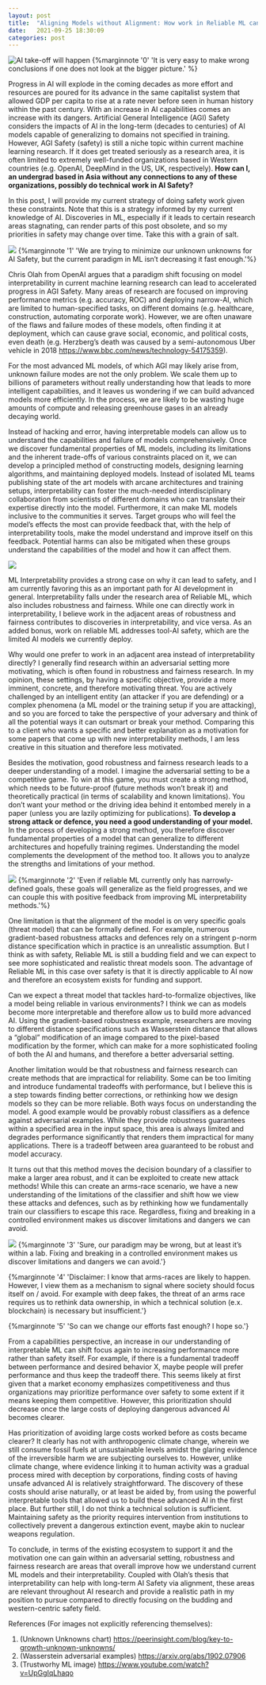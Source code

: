 ```yaml
---
layout: post
title:  "Aligning Models without Alignment: How work in Reliable ML can help work in Interpretability and ultimately Long term AI Safety"
date:   2021-09-25 18:30:09
categories: post
---
```

![AI take-off will happen](../assets/img/ai-safe/image1.png "")
{%marginnote '0' 'It is very easy to make wrong conclusions if one does not look at the bigger picture.' %}

Progress in AI will explode in the coming decades as more effort and resources are poured for its advance in the same capitalist system that allowed GDP per capita to rise at a rate never before seen in human history within the past century. With an increase in AI capabilities comes an increase with its dangers. Artificial General Intelligence (AGI) Safety considers the impacts of AI in the long-term (decades to centuries) of AI models capable of generalizing to domains not specified in training. However, AGI Safety (safety) is still a niche topic within current machine learning research. If it does get treated seriously as a research area, it is often limited to extremely well-funded organizations based in Western countries (e.g. OpenAI, DeepMind in the US, UK, respectively). **How can I, an undergrad based in Asia without any connections to any of these organizations, possibly do technical work in AI Safety?**
<!--more--> 
In this post, I will provide my current strategy of doing safety work given these constraints. Note that this is a strategy informed by my current knowledge of AI. Discoveries in ML, especially if it leads to certain research areas stagnating, can render parts of this post obsolete, and so my priorities in safety may change over time. Take this with a grain of salt.

![](../assets/img/ai-safe/image2.png)
{%marginnote '1' 'We are trying to minimize our unknown unknowns for AI Safety, but the current paradigm in ML isn′t decreasing it fast enough.'%}


Chris Olah from OpenAI argues that a paradigm shift focusing on model interpretability in current machine learning research can lead to accelerated progress in AGI Safety. Many areas of research are focused on improving performance metrics (e.g. accuracy, ROC) and deploying narrow-AI, which are limited to human-specified tasks, on different domains (e.g. healthcare, construction, automating corporate work). However, we are often unaware of the flaws and failure modes of these models, often finding it at deployment, which can cause grave social, economic, and political costs, even death (e.g. Herzberg’s death was caused by a semi-autonomous Uber vehicle in 2018 https://www.bbc.com/news/technology-54175359). 

For the most advanced ML models, of which AGI may likely arise from, unknown failure modes are not the only problem. We scale them up to billions of parameters without really understanding how that leads to more intelligent capabilities, and it leaves us wondering if we can build advanced models more efficiently. In the process, we are likely to be wasting huge amounts of compute and releasing greenhouse gases in an already decaying world. 

Instead of hacking and error, having interpretable models can allow us to understand the capabilities and failure of models comprehensively. Once we discover fundamental properties of 
ML models, including its limitations and the inherent trade-offs of various constraints placed on it, we can develop a principled method of constructing models, designing learning algorithms, and maintaining deployed models. Instead of isolated ML teams publishing state of the art models with arcane architectures and training setups, interpretability can foster the much-needed interdisciplinary collaboration from scientists of different domains who can translate their expertise directly into the model. Furthermore, it can make ML models inclusive to the communities it serves. Target groups who will feel the model’s effects the most can provide feedback that, with the help of interpretability tools, make the model understand and improve itself on this feedback. Potential harms can also be mitigated when these groups understand the capabilities of the model and how it can affect them.

![](../assets/img/ai-safe/image3.png)

ML Interpretability provides a strong case on why it can lead to safety, and I am currently favoring this as an important path for AI development in general. Interpretability falls under the research area of Reliable ML, which also includes robustness and fairness. While one can directly work in interpretability, I believe work in the adjacent areas of robustness and fairness contributes to discoveries in interpretability, and vice versa. As an added bonus, work on reliable ML addresses tool-AI safety, which are the limited AI models we currently deploy.

Why would one prefer to work in an adjacent area instead of interpretability directly? I generally find research within an adversarial setting more motivating, which is often found in robustness and fairness research. In my opinion, these settings, by having a specific objective, provide a more imminent, concrete, and therefore motivating threat. You are actively challenged by an intelligent entity (an attacker if you are defending) or a complex phenomena (a ML model or the training setup if you are attacking), and so you are forced to take the perspective of your adversary and think of all the potential ways it can outsmart or break your method. Comparing this to a client who wants a specific and better explanation as a motivation for some papers that come up with new interpretability methods, I am less creative in this situation and therefore less motivated.

Besides the motivation, good robustness and fairness research leads to a deeper understanding of a model. I imagine the adversarial setting to be a competitive game. To win at this game, you must create a strong method, which needs to be future-proof (future methods won’t break it) and theoretically practical (in terms of scalability and known limitations). You don’t want your method or the driving idea behind it entombed merely in a paper (unless you are lazily optimizing for publications). **To develop a strong attack or defence, you need a good understanding of your model.** In the process of developing a strong method, you therefore discover fundamental properties of a model that can generalize to different architectures and hopefully training regimes. Understanding the model complements the development of the method too. It allows you to analyze the strengths and limitations of your method.


![](../assets/img/ai-safe/image4.png)
{%marginnote '2' 'Even if reliable ML currently only has narrowly-defined goals, these goals will generalize as the field progresses, and we can couple this with positive feedback from improving ML interpretability methods.'%}

One limitation is that the alignment of the model is on very specific goals (threat model) that can be formally defined. For example, numerous gradient-based robustness attacks and defences rely on a stringent p-norm distance specification which in practice is an unrealistic assumption. But I think as with safety, Reliable ML is still a budding field and we can expect to see more sophisticated and realistic threat models soon. The advantage of Reliable ML in this case over safety is that it is directly applicable to AI now and therefore an ecosystem exists for funding and support. 

Can we expect a threat model that tackles hard-to-formalize objectives, like a model being reliable in various environments? I think we can as models become more interpretable and therefore allow us to build more advanced AI. Using the gradient-based robustness example, researchers are moving to different distance specifications such as Wasserstein distance that allows a “global” modification of an image compared to the pixel-based modification by the former, which can make for a more sophisticated fooling of both the AI and humans, and therefore a better adversarial setting.

Another limitation would be that robustness and fairness research can create methods that are impractical for reliability. Some can be too limiting and introduce fundamental tradeoffs with performance, but I believe this is a step towards finding better corrections, or rethinking how we design models so they can be more reliable. Both ways focus on understanding the model. A good example would be provably robust classifiers as a defence against adversarial examples. While they provide robustness guarantees within a specified area in the input space, this area is always limited and degrades performance significantly that renders them impractical for many applications. There is a tradeoff between area guaranteed to be robust and model accuracy. 

It turns out that this method moves the decision boundary of a classifier to make a larger area robust, and it can be exploited to create new attack methods! While this can create an arms-race scenario, we have a new understanding of the limitations of the classifier and shift how we view these attacks and defences, such as by rethinking how we fundamentally train our classifiers to escape this race. Regardless, fixing and breaking in a controlled environment makes us discover limitations and dangers we can avoid.

![](../assets/img/ai-safe/image5.png)
{%marginnote '3' 'Sure, our paradigm may be wrong, but at least it’s within a lab. Fixing and breaking in a controlled environment makes us discover limitations and dangers we can avoid.'}

{%marginnote '4' 'Disclaimer: I know that arms-races are likely to happen. However, I view them as a mechanism to signal where society should focus itself on / avoid. For example with deep fakes, the threat of an arms race requires us to rethink data ownership, in which a technical solution (e.x. blockchain) is necessary but insufficient.'}

{%marginnote '5' 'So can we change our efforts fast enough? I hope so.'}

From a capabilities perspective, an increase in our understanding of interpretable ML can shift focus again to increasing performance more rather than safety itself. For example, if there is a fundamental tradeoff between performance and desired behavior X, maybe people will prefer performance and thus keep the tradeoff there. This seems likely at first given that a market economy emphasizes competitiveness and thus organizations may prioritize performance over safety to some extent if it means keeping them competitive. However, this prioritization should decrease once the large costs of deploying dangerous advanced AI becomes clearer.

Has prioritization of avoiding large costs worked before as costs became clearer? It clearly has not with anthropogenic climate change, wherein we still consume fossil fuels at unsustainable levels amidst the glaring evidence of the irreversible harm we are subjecting ourselves to. However, unlike climate change, where evidence linking it to human activity was a gradual process mired with deception by corporations, finding costs of having unsafe advanced AI is relatively straightforward. The discovery of these costs should arise naturally, or at least be aided by, from using the powerful interpretable tools that allowed us to build these advanced AI in the first place. But further still, I do not think a technical solution is sufficient. Maintaining safety as the priority requires intervention from institutions to collectively prevent a dangerous extinction event, maybe akin to nuclear weapons regulation.

To conclude, in terms of the existing ecosystem to support it and the motivation one can gain within an adversarial setting, robustness and fairness research are areas that overall improve how we understand current ML models and their interpretability. Coupled with Olah’s thesis that interpretability can help with long-term AI Safety via alignment, these areas are relevant throughout AI research and provide a realistic path in my position to pursue compared to directly focusing on the budding and western-centric safety field.

References (For images not explicitly referencing themselves):

1. (Unknown Unknowns chart) https://peerinsight.com/blog/key-to-growth-unknown-unknowns/
2. (Wasserstein adversarial examples) https://arxiv.org/abs/1902.07906
3. (Trustworhy ML image) https://www.youtube.com/watch?v=UpGgIqLhaqo